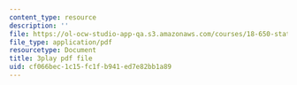 ```yaml
---
content_type: resource
description: ''
file: https://ol-ocw-studio-app-qa.s3.amazonaws.com/courses/18-650-statistics-for-applications-fall-2016/cf066bec1c15fc1fb941ed7e82bb1a89_JBIz7UadY5M.pdf
file_type: application/pdf
resourcetype: Document
title: 3play pdf file
uid: cf066bec-1c15-fc1f-b941-ed7e82bb1a89
---
```

